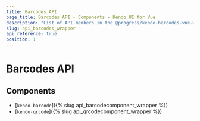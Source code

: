 ```yaml
---
title: Barcodes API
page_title: Barcodes API - Components - Kendo UI for Vue
description: "List of API members in the @progress/kendo-barcodes-vue-wrapper package, part of Kendo UI for Vue."
slug: api_barcodes_wrapper
api_reference: true
position: 1
---
```


# Barcodes API

## Components

* [`kendo-barcode`]({% slug api_barcodecomponent_wrapper %})
* [`kendo-qrcode`]({% slug api_qrcodecomponent_wrapper %})
